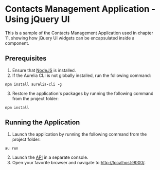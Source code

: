 # Contacts Management Application - Using jQuery UI

This is a sample of the Contacts Management Application used in chapter 11, showing how jQuery UI widgets can be encapsulated inside a component.

## Prerequisites

1. Ensure that [NodeJS](http://nodejs.org/) is installed.
2. If the Aurelia CLI is not globally installed, run the following command:
  ```shell
  npm install aurelia-cli -g
  ```
3. Restore the application's packages by running the following command from the project folder:
  ```shell
  npm install
  ```

## Running the Application

1. Launch the application by running the following command from the project folder:
  ```shell
  au run
  ```
2. Launch the [API](../../../api) in a separate console.
3. Open your favorite browser and navigate to [http://localhost:9000/](http://localhost:9000/).
